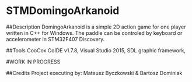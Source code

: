 # STMDomingoArkanoid
##Description
DomingoArkanoid is a simple 2D action game for one player written in C++ for Windows.
The paddle can be controled by keyboard or accelerometer in STM32F407 Discovery.

##Tools
CooCox CoIDE v1.7.8, 
Visual Studio 2015, 
SDL graphic framework, 

#WORK IN PROGRESS

##Credits
Project executing by:
Mateusz Byczkowski & Bartosz Dominiak

